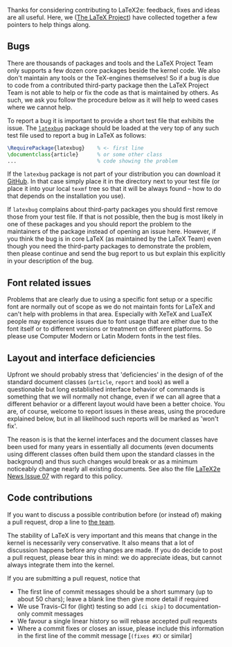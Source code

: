 Thanks for considering contributing to LaTeX2e: feedback, fixes and
ideas are all useful. Here, we ([The LaTeX
Project](https://www.latex-project.org)) have collected together a few
pointers to help things along.

## Bugs

There are thousands of packages and tools and the LaTeX Project Team
only supports a few dozen core packages beside the kernel code. We
also don't maintain any tools or the TeX-engines themselves! So if a
bug is due to code from a contributed third-party package then the LaTeX
Project Team is not able to help or fix the code as that is maintained
by others. As such, we ask you follow the procedure below as it will
help to weed cases where we cannot help.

To report a bug it is important to provide a short test file that
exhibits the issue. The [`latexbug`](https://github.com/latex3/latexbug)
package should be loaded at the very top of any such test file used to
report a bug in LaTeX as follows:

```latex
\RequirePackage{latexbug}    % <- first line
\documentclass{article}      % or some other class
...                          % code showing the problem
```

If the `latexbug` package is not part of your distribution you can
download it
[GitHub](https://raw.githubusercontent.com/latex3/latexbug/main/latexbug.sty).
In that case simply place it in the directory next to your test file (or
place it into your local `texmf` tree so that it will be always found –
how to do that depends on the installation you use).

If `latexbug` complains about third-party packages you should first
remove those from your test file. If that is not possible, then the
bug is most likely in one of these packages and you should report the
problem to the maintainers of the package instead of opening an issue
here.  However, if you think the bug is in core LaTeX (as maintained
by the LaTeX Team) even though you need the third-party packages to
demonstrate the problem, then please continue and send the bug report
to us but explain this explicitly in your description of the bug.


## Font related issues

Problems that are clearly due to using a specific font setup or a
specific font are normally out of scope as we do not maintain fonts
for LaTeX and can't help with problems in that area. Especially with
XeTeX and LuaTeX people may experience issues due to font usage that
are either due to the font itself or to different versions or
treatment on different platforms. So please use Computer Modern or
Latin Modern fonts in the test files.



## Layout and interface deficiencies

Upfront we should probably stress that 'deficiencies' in the design of
of the standard document classes (`article`, `report` and `book`) as
well a questionable but long established interface behavior of commands
is something that we will normally not change, even if we can all agree
that a different behavior or a different layout would have been a better
choice. You are, of course, welcome to report issues in these areas,
using the procedure explained below, but in all likelihood such reports
will be marked as 'won't fix'.

The reason is is that the kernel interfaces and the document classes
have been used for many years in essentially all documents (even
documents using different classes often build them upon the standard
classes in the background) and thus such changes would break or as a
minimum noticeably change nearly all existing documents. See also the
file [LaTeX2e News Issue
07](https://www.latex-project.org/news/latex2e-news/ltnews07.pdf) with
regard to this policy.

## Code contributions

If you want to discuss a possible contribution before (or instead of)
making a pull request, drop a line to
[the team](mailto:latex-team@latex-project.org).

The stability of LaTeX is very important and this means that change in
the kernel is necessarily very conservative. It also means that a lot of
discussion happens before any changes are made. If you do decide to post
a pull request, please bear this in mind: we do appreciate ideas, but
cannot always integrate them into the kernel.

If you are submitting a pull request, notice that

- The first line of commit messages should be a short summary (up to about
  50 chars); leave a blank line then give more detail if required
- We use Travis-CI for (light) testing so add `[ci skip]` to documentation-only
  commit messages
- We favour a single linear history so will rebase accepted pull requests
- Where a commit fixes or closes an issue, please include this information
  in the first line of the commit message [`(fixes #X)` or similar]
